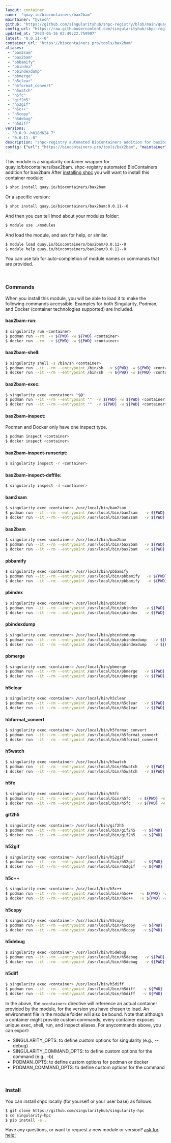 ```yaml
---
layout: container
name:  "quay.io/biocontainers/bax2bam"
maintainer: "@vsoch"
github: "https://github.com/singularityhub/shpc-registry/blob/main/quay.io/biocontainers/bax2bam/container.yaml"
config_url: "https://raw.githubusercontent.com/singularityhub/shpc-registry/main/quay.io/biocontainers/bax2bam/container.yaml"
updated_at: "2023-05-16 02:49:22.759907"
latest: "0.0.11--0"
container_url: "https://biocontainers.pro/tools/bax2bam"
aliases:
 - "bam2sam"
 - "bax2bam"
 - "pbbamify"
 - "pbindex"
 - "pbindexdump"
 - "pbmerge"
 - "h5clear"
 - "h5format_convert"
 - "h5watch"
 - "h5fc"
 - "gif2h5"
 - "h52gif"
 - "h5c++"
 - "h5copy"
 - "h5debug"
 - "h5diff"
versions:
 - "0.0.9--h018d624_7"
 - "0.0.11--0"
description: "shpc-registry automated BioContainers addition for bax2bam"
config: {"url": "https://biocontainers.pro/tools/bax2bam", "maintainer": "@vsoch", "description": "shpc-registry automated BioContainers addition for bax2bam", "latest": {"0.0.11--0": "sha256:00dab133bf8a2aaec1ca910ba403ad0bd046eb8d83ec24a1421ad8a395f830ae"}, "tags": {"0.0.9--h018d624_7": "sha256:4464f6126573dfc7bb28e4b1ab75183b6038220784f51f3f5d282868680bcdee", "0.0.11--0": "sha256:00dab133bf8a2aaec1ca910ba403ad0bd046eb8d83ec24a1421ad8a395f830ae"}, "docker": "quay.io/biocontainers/bax2bam", "aliases": {"bam2sam": "/usr/local/bin/bam2sam", "bax2bam": "/usr/local/bin/bax2bam", "pbbamify": "/usr/local/bin/pbbamify", "pbindex": "/usr/local/bin/pbindex", "pbindexdump": "/usr/local/bin/pbindexdump", "pbmerge": "/usr/local/bin/pbmerge", "h5clear": "/usr/local/bin/h5clear", "h5format_convert": "/usr/local/bin/h5format_convert", "h5watch": "/usr/local/bin/h5watch", "h5fc": "/usr/local/bin/h5fc", "gif2h5": "/usr/local/bin/gif2h5", "h52gif": "/usr/local/bin/h52gif", "h5c++": "/usr/local/bin/h5c++", "h5copy": "/usr/local/bin/h5copy", "h5debug": "/usr/local/bin/h5debug", "h5diff": "/usr/local/bin/h5diff"}}
---
```


This module is a singularity container wrapper for quay.io/biocontainers/bax2bam.
shpc-registry automated BioContainers addition for bax2bam
After [installing shpc](#install) you will want to install this container module:


```bash
$ shpc install quay.io/biocontainers/bax2bam
```

Or a specific version:

```bash
$ shpc install quay.io/biocontainers/bax2bam:0.0.11--0
```

And then you can tell lmod about your modules folder:

```bash
$ module use ./modules
```

And load the module, and ask for help, or similar.

```bash
$ module load quay.io/biocontainers/bax2bam/0.0.11--0
$ module help quay.io/biocontainers/bax2bam/0.0.11--0
```

You can use tab for auto-completion of module names or commands that are provided.

<br>

### Commands

When you install this module, you will be able to load it to make the following commands accessible.
Examples for both Singularity, Podman, and Docker (container technologies supported) are included.

#### bax2bam-run:

```bash
$ singularity run <container>
$ podman run --rm  -v ${PWD} -w ${PWD} <container>
$ docker run --rm  -v ${PWD} -w ${PWD} <container>
```

#### bax2bam-shell:

```bash
$ singularity shell -s /bin/sh <container>
$ podman run --it --rm --entrypoint /bin/sh  -v ${PWD} -w ${PWD} <container>
$ docker run --it --rm --entrypoint /bin/sh  -v ${PWD} -w ${PWD} <container>
```

#### bax2bam-exec:

```bash
$ singularity exec <container> "$@"
$ podman run --it --rm --entrypoint ""  -v ${PWD} -w ${PWD} <container> "$@"
$ docker run --it --rm --entrypoint ""  -v ${PWD} -w ${PWD} <container> "$@"
```

#### bax2bam-inspect:

Podman and Docker only have one inspect type.

```bash
$ podman inspect <container>
$ docker inspect <container>
```

#### bax2bam-inspect-runscript:

```bash
$ singularity inspect -r <container>
```

#### bax2bam-inspect-deffile:

```bash
$ singularity inspect -d <container>
```


#### bam2sam

```bash
$ singularity exec <container> /usr/local/bin/bam2sam
$ podman run --it --rm --entrypoint /usr/local/bin/bam2sam   -v ${PWD} -w ${PWD} <container> -c " $@"
$ docker run --it --rm --entrypoint /usr/local/bin/bam2sam   -v ${PWD} -w ${PWD} <container> -c " $@"
```


#### bax2bam

```bash
$ singularity exec <container> /usr/local/bin/bax2bam
$ podman run --it --rm --entrypoint /usr/local/bin/bax2bam   -v ${PWD} -w ${PWD} <container> -c " $@"
$ docker run --it --rm --entrypoint /usr/local/bin/bax2bam   -v ${PWD} -w ${PWD} <container> -c " $@"
```


#### pbbamify

```bash
$ singularity exec <container> /usr/local/bin/pbbamify
$ podman run --it --rm --entrypoint /usr/local/bin/pbbamify   -v ${PWD} -w ${PWD} <container> -c " $@"
$ docker run --it --rm --entrypoint /usr/local/bin/pbbamify   -v ${PWD} -w ${PWD} <container> -c " $@"
```


#### pbindex

```bash
$ singularity exec <container> /usr/local/bin/pbindex
$ podman run --it --rm --entrypoint /usr/local/bin/pbindex   -v ${PWD} -w ${PWD} <container> -c " $@"
$ docker run --it --rm --entrypoint /usr/local/bin/pbindex   -v ${PWD} -w ${PWD} <container> -c " $@"
```


#### pbindexdump

```bash
$ singularity exec <container> /usr/local/bin/pbindexdump
$ podman run --it --rm --entrypoint /usr/local/bin/pbindexdump   -v ${PWD} -w ${PWD} <container> -c " $@"
$ docker run --it --rm --entrypoint /usr/local/bin/pbindexdump   -v ${PWD} -w ${PWD} <container> -c " $@"
```


#### pbmerge

```bash
$ singularity exec <container> /usr/local/bin/pbmerge
$ podman run --it --rm --entrypoint /usr/local/bin/pbmerge   -v ${PWD} -w ${PWD} <container> -c " $@"
$ docker run --it --rm --entrypoint /usr/local/bin/pbmerge   -v ${PWD} -w ${PWD} <container> -c " $@"
```


#### h5clear

```bash
$ singularity exec <container> /usr/local/bin/h5clear
$ podman run --it --rm --entrypoint /usr/local/bin/h5clear   -v ${PWD} -w ${PWD} <container> -c " $@"
$ docker run --it --rm --entrypoint /usr/local/bin/h5clear   -v ${PWD} -w ${PWD} <container> -c " $@"
```


#### h5format_convert

```bash
$ singularity exec <container> /usr/local/bin/h5format_convert
$ podman run --it --rm --entrypoint /usr/local/bin/h5format_convert   -v ${PWD} -w ${PWD} <container> -c " $@"
$ docker run --it --rm --entrypoint /usr/local/bin/h5format_convert   -v ${PWD} -w ${PWD} <container> -c " $@"
```


#### h5watch

```bash
$ singularity exec <container> /usr/local/bin/h5watch
$ podman run --it --rm --entrypoint /usr/local/bin/h5watch   -v ${PWD} -w ${PWD} <container> -c " $@"
$ docker run --it --rm --entrypoint /usr/local/bin/h5watch   -v ${PWD} -w ${PWD} <container> -c " $@"
```


#### h5fc

```bash
$ singularity exec <container> /usr/local/bin/h5fc
$ podman run --it --rm --entrypoint /usr/local/bin/h5fc   -v ${PWD} -w ${PWD} <container> -c " $@"
$ docker run --it --rm --entrypoint /usr/local/bin/h5fc   -v ${PWD} -w ${PWD} <container> -c " $@"
```


#### gif2h5

```bash
$ singularity exec <container> /usr/local/bin/gif2h5
$ podman run --it --rm --entrypoint /usr/local/bin/gif2h5   -v ${PWD} -w ${PWD} <container> -c " $@"
$ docker run --it --rm --entrypoint /usr/local/bin/gif2h5   -v ${PWD} -w ${PWD} <container> -c " $@"
```


#### h52gif

```bash
$ singularity exec <container> /usr/local/bin/h52gif
$ podman run --it --rm --entrypoint /usr/local/bin/h52gif   -v ${PWD} -w ${PWD} <container> -c " $@"
$ docker run --it --rm --entrypoint /usr/local/bin/h52gif   -v ${PWD} -w ${PWD} <container> -c " $@"
```


#### h5c++

```bash
$ singularity exec <container> /usr/local/bin/h5c++
$ podman run --it --rm --entrypoint /usr/local/bin/h5c++   -v ${PWD} -w ${PWD} <container> -c " $@"
$ docker run --it --rm --entrypoint /usr/local/bin/h5c++   -v ${PWD} -w ${PWD} <container> -c " $@"
```


#### h5copy

```bash
$ singularity exec <container> /usr/local/bin/h5copy
$ podman run --it --rm --entrypoint /usr/local/bin/h5copy   -v ${PWD} -w ${PWD} <container> -c " $@"
$ docker run --it --rm --entrypoint /usr/local/bin/h5copy   -v ${PWD} -w ${PWD} <container> -c " $@"
```


#### h5debug

```bash
$ singularity exec <container> /usr/local/bin/h5debug
$ podman run --it --rm --entrypoint /usr/local/bin/h5debug   -v ${PWD} -w ${PWD} <container> -c " $@"
$ docker run --it --rm --entrypoint /usr/local/bin/h5debug   -v ${PWD} -w ${PWD} <container> -c " $@"
```


#### h5diff

```bash
$ singularity exec <container> /usr/local/bin/h5diff
$ podman run --it --rm --entrypoint /usr/local/bin/h5diff   -v ${PWD} -w ${PWD} <container> -c " $@"
$ docker run --it --rm --entrypoint /usr/local/bin/h5diff   -v ${PWD} -w ${PWD} <container> -c " $@"
```



In the above, the `<container>` directive will reference an actual container provided
by the module, for the version you have chosen to load. An environment file in the
module folder will also be bound. Note that although a container
might provide custom commands, every container exposes unique exec, shell, run, and
inspect aliases. For anycommands above, you can export:

 - SINGULARITY_OPTS: to define custom options for singularity (e.g., --debug)
 - SINGULARITY_COMMAND_OPTS: to define custom options for the command (e.g., -b)
 - PODMAN_OPTS: to define custom options for podman or docker
 - PODMAN_COMMAND_OPTS: to define custom options for the command

<br>

### Install

You can install shpc locally (for yourself or your user base) as follows:

```bash
$ git clone https://github.com/singularityhub/singularity-hpc
$ cd singularity-hpc
$ pip install -e .
```

Have any questions, or want to request a new module or version? [ask for help!](https://github.com/singularityhub/singularity-hpc/issues)